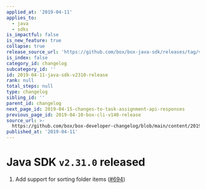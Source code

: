 ```yaml
---
applied_at: '2019-04-11'
applies_to:
  - java
  - sdks
is_impactful: false
is_new_feature: true
collapse: true
release_source_url: 'https://github.com/box/box-java-sdk/releases/tag/v2.31.0'
is_index: false
category_id: changelog
subcategory_id: ''
id: 2019-04-11-java-sdk-v2310-release
rank: null
total_steps: null
type: changelog
sibling_id: ''
parent_id: changelog
next_page_id: 2019-04-15-changes-to-task-assignment-api-responses
previous_page_id: 2019-04-10-box-cli-v140-release
source_url: >-
  https://github.com/box/box-developer-changelog/blob/main/content/2019/04-11-java-sdk-v2310-release.md
published_at: '2019-04-11'
---
```

# Java SDK `v2.31.0` released

1. Add support for sorting folder items ([#694](https://github.com/box/box-java-sdk/pull/694))
